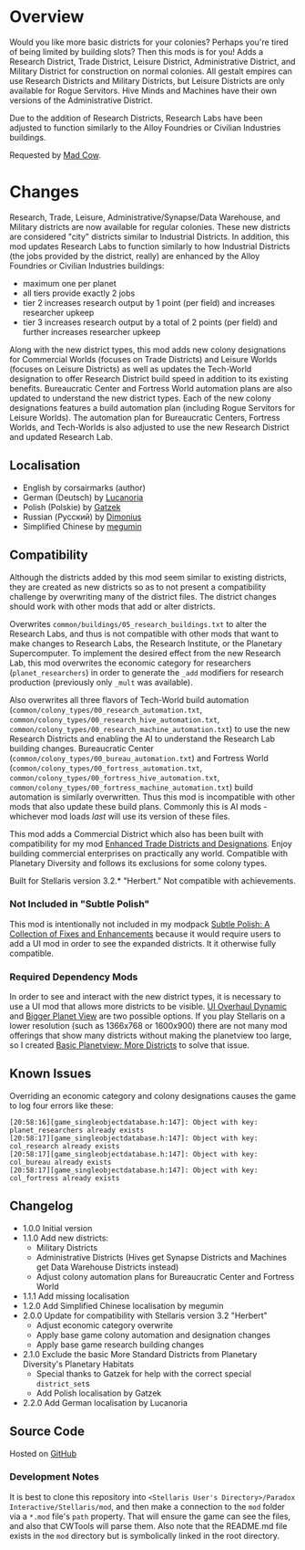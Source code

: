 # Overview

Would you like more basic districts for your colonies?  Perhaps you're tired of being limited by building slots?  Then this mods is for you!  Adds a Research District, Trade District, Leisure District, Administrative District, and Military District for construction on normal colonies.  All gestalt empires can use Research Districts and Military Districts, but Leisure Districts are only available for Rogue Servitors.  Hive Minds and Machines have their own versions of the Administrative District.

Due to the addition of Research Districts, Research Labs have been adjusted to function similarly to the Alloy Foundries or Civilian Industries buildings.

Requested by [Mad Cow](https://steamcommunity.com/profiles/76561197969740903).

# Changes

Research, Trade, Leisure, Administrative/Synapse/Data Warehouse, and Military districts are now available for regular colonies.  These new districts are considered "city" districts similar to Industrial Districts.  In addition, this mod updates Research Labs to function similarly to how Industrial Districts (the jobs provided by the district, really) are enhanced by the Alloy Foundries or Civilian Industries buildings:

* maximum one per planet
* all tiers provide exactly 2 jobs
* tier 2 increases research output by 1 point (per field) and increases researcher upkeep
* tier 3 increases research output by a total of 2 points (per field) and further increases researcher upkeep

Along with the new district types, this mod adds new colony designations for Commercial Worlds (focuses on Trade Districts) and Leisure Worlds (focuses on Leisure Districts) as well as updates the Tech-World designation to offer Research District build speed in addition to its existing benefits.  Bureaucratic Center and Fortress World automation plans are also updated to understand the new district types.  Each of the new colony designations features a build automation plan (including Rogue Servitors for Leisure Worlds).  The automation plan for Bureaucratic Centers, Fortress Worlds, and Tech-Worlds is also adjusted to use the new Research District and updated Research Lab.

## Localisation

* English by corsairmarks (author)
* German (Deutsch) by [Lucanoria](https://steamcommunity.com/id/Lucanoria)
* Polish (Polskie) by [Gatzek](https://steamcommunity.com/profiles/76561198440146604)
* Russian (Русский) by [Dimonius](https://steamcommunity.com/profiles/76561198011628045)
* Simplified Chinese by [megumin](https://steamcommunity.com/profiles/76561199071646261)

## Compatibility

Although the districts added by this mod seem similar to existing districts, they are created as new districts so as to not present a compatibility challenge by overwriting many of the district files.  The district changes should work with other mods that add or alter districts.

Overwrites `common/buildings/05_research_buildings.txt` to alter the Research Labs, and thus is not compatible with other mods that want to make changes to Research Labs, the Research Institute, or the Planetary Supercomputer.  To implement the desired effect from the new Research Lab, this mod overwrites the economic category for researchers (`planet_researchers`) in order to generate the `_add` modifiers for research production (previously only `_mult` was available).

Also overwrites all three flavors of Tech-World build automation (`common/colony_types/00_research_automation.txt`, `common/colony_types/00_research_hive_automation.txt`, `common/colony_types/00_research_machine_automation.txt`) to use the new Research Districts and enabling the AI to understand the Research Lab building changes.  Bureaucratic Center (`common/colony_types/00_bureau_automation.txt`) and Fortress World (`common/colony_types/00_fortress_automation.txt`, `common/colony_types/00_fortress_hive_automation.txt`, `common/colony_types/00_fortress_machine_automation.txt`) build automation is similarly overwritten.  Thus this mod is incompatible with other mods that also update these build plans.  Commonly this is AI mods - whichever mod loads _last_ will use its version of these files.

This mod adds a Commercial District which also has been built with compatibility for my mod [Enhanced Trade Districts and Designations](https://steamcommunity.com/sharedfiles/filedetails/?id=2641081470).  Enjoy building commercial enterprises on practically any world.  Compatible with Planetary Diversity and follows its exclusions for some colony types.

Built for Stellaris version 3.2.\* "Herbert."  Not compatible with achievements.

### Not Included in "Subtle Polish"

This mod is intentionally not included in my modpack [Subtle Polish: A Collection of Fixes and Enhancements](https://steamcommunity.com/sharedfiles/filedetails/?id=2522974089) because it would require users to add a UI mod in order to see the expanded districts.  It it otherwise fully compatible.

### Required Dependency Mods

In order to see and interact with the new district types, it is necessary to use a UI mod that allows more districts to be visible.  [UI Overhaul Dynamic](https://steamcommunity.com/sharedfiles/filedetails/?id=1623423360) and [Bigger Planet View](https://steamcommunity.com/sharedfiles/filedetails/?id=1587178040) are two possible options.  If you play Stellaris on a lower resolution (such as 1366x768 or 1600x900) there are not many mod offerings that show many districts without making the planetview too large, so I created [Basic Planetview: More Districts](https://steamcommunity.com/sharedfiles/filedetails/?id=2654043078) to solve that issue.

## Known Issues

Overriding an economic category and colony designations causes the game to log four errors like these:

```
[20:58:16][game_singleobjectdatabase.h:147]: Object with key: planet_researchers already exists
[20:58:17][game_singleobjectdatabase.h:147]: Object with key: col_research already exists
[20:58:17][game_singleobjectdatabase.h:147]: Object with key: col_bureau already exists
[20:58:17][game_singleobjectdatabase.h:147]: Object with key: col_fortress already exists
```

## Changelog

* 1.0.0 Initial version
* 1.1.0 Add new districts:
    * Military Districts
    * Administrative Districts (Hives get Synapse Districts and Machines get Data Warehouse Districts instead)
    * Adjust colony automation plans for Bureaucratic Center and Fortress World
* 1.1.1 Add missing localisation
* 1.2.0 Add Simplified Chinese localisation by megumin
* 2.0.0 Update for compatibility with Stellaris version 3.2 "Herbert"
    * Adjust economic category overwrite
    * Apply base game colony automation and designation changes
    * Apply base game research building changes
* 2.1.0 Exclude the basic More Standard Districts from Planetary Diversity's Planetary Habitats
    * Special thanks to Gatzek for help with the correct special `district_set`s
    * Add Polish localisation by Gatzek
* 2.2.0 Add German localisation by Lucanoria

## Source Code

Hosted on [GitHub](https://github.com/corsairmarks/more_standard_districts)

### Development Notes

It is best to clone this repository into `<Stellaris User's Directory>/Paradox Interactive/Stellaris/mod`, and then make a connection to the `mod` folder via a `*.mod` file's `path` property.  That will ensure the game can see the files, and also that CWTools will parse them.  Also note that the README.md file exists in the `mod` directory but is symbolically linked in the root directory.